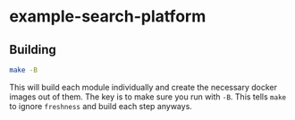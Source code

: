 # example-search-platform

## Building

```bash
make -B
```

This will build each module individually and create the necessary docker images out of them.  The key is to make sure you run with `-B`.  This tells `make` to ignore `freshness` and build each step anyways.